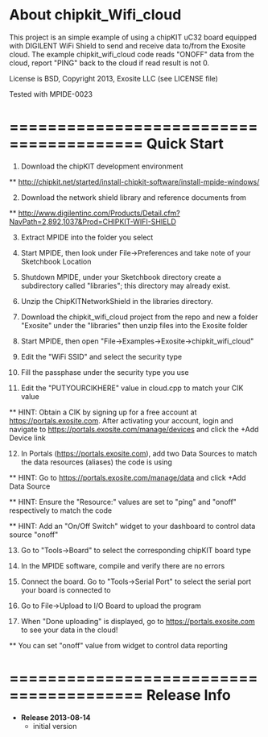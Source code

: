 About chipkit_Wifi_cloud
========================================
This project is an simple example of using a chipKIT uC32 board equipped with DIGILENT WiFi Shield to send and receive data to/from the Exosite cloud. The example chipkit_wifi_cloud code reads "ONOFF" data from the cloud, report "PING" back to the cloud if read result is not 0.

License is BSD, Copyright 2013, Exosite LLC (see LICENSE file)

Tested with MPIDE-0023

========================================
Quick Start
========================================
1. Download the chipKIT development environment

  ** http://chipkit.net/started/install-chipkit-software/install-mpide-windows/

2. Download the network shield library and reference documents from

 ** http://www.digilentinc.com/Products/Detail.cfm?NavPath=2,892,1037&Prod=CHIPKIT-WIFI-SHIELD

3. Extract MPIDE into the folder you select

4. Start MPIDE, then look under File->Preferences and take note of your Sketchbook Location

5. Shutdown MPIDE, under your Sketchbook directory create a subdirectory called "libraries"; this directory may already exist.

6. Unzip the ChipKITNetworkShield in the libraries directory.

7. Download the chipkit_wifi_cloud project from the repo and new a folder "Exosite" under the "libraries" then unzip files into the Exosite folder

8. Start MPIDE, then open "File->Examples->Exosite->chipkit_wifi_cloud"

9. Edit the "WiFi SSID" and select the security type 

10. Fill the passphase under the security type you use

11. Edit the "PUTYOURCIKHERE" value in cloud.cpp to match your CIK value

  ** HINT: Obtain a CIK by signing up for a free account at https://portals.exosite.com. After activating your account, login and navigate to https://portals.exosite.com/manage/devices and click the +Add Device link

12. In Portals (https://portals.exosite.com), add two Data Sources to match the data resources (aliases) the code is using

  ** HINT: Go to https://portals.exosite.com/manage/data and click +Add Data Source

  ** HINT: Ensure the "Resource:" values are set to "ping" and "onoff" respectively to match the code

  ** HINT: Add an "On/Off Switch" widget to your dashboard to control data source "onoff"

13. Go to "Tools->Board" to select the corresponding chipKIT board type

14. In the MPIDE software, compile and verify there are no errors

15. Connect the board. Go to "Tools->Serial Port" to select the serial port your board is connected to

16. Go to File->Upload to I/O Board to upload the program

17. When "Done uploading" is displayed, go to https://portals.exosite.com to see your data in the cloud!

  ** You can set "onoff" value from widget to control data reporting

========================================
Release Info
========================================
* **Release 2013-08-14**
    - initial version
